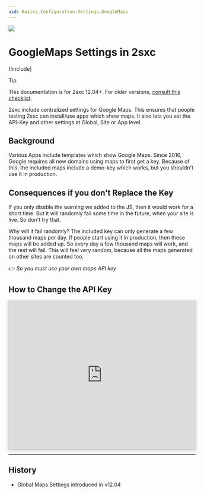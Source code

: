 ```yaml
---
uid: Basics.Configuration.Settings.GoogleMaps
---
```


<img src="~/assets/features/settings-stack.svg" class="feature">

# GoogleMaps Settings in 2sxc

[!include[](~/basics/stack/_shared-float-summary.md)]
<style>.context-box-summary .data-configuration { visibility: visible; }</style>

> [!TIP]
> This documentation is for 2sxc 12.04+. For older versions, [consult this checklist](https://azing.org/2sxc/r/ippFQYkz).

2sxc include centralized settings for Google Maps. 
This ensures that people testing 2sxc can install/use apps which show maps.
It also lets you set the API-Key and other settings at Global, Site or App level. 

## Background

Various Apps include templates which show Google Maps. 
Since 2016, Google requires all new domains using maps to first get a key. 
Because of this, the included maps include a demo-key which works, but you shouldn't use it in production.

## Consequences if you don't Replace the Key

If you only disable the warning we added to the JS, then it would work for a short time.
But it will randomly fail some time in the future, when your site is live. So don't try that.

Why will it fail randomly? 
The included key can only generate a few thousand maps per day. 
If people start using it in production, then these maps will be added up. 
So every day a few thousand maps will work, and the rest will fail. 
This will feel very random, because all the maps generated on other sites are counted too.

👉 _So you must use your own maps API key_


## How to Change the API Key

<iframe src="https://azing.org/2sxc/r/ApSwlItl?embed=1" width="100%" height="400" frameborder="0" allowfullscreen style="box-shadow: 0 1px 3px rgba(60,64,67,.3), 0 4px 8px 3px rgba(60,64,67,.15)"></iframe>

---

## History

* Global Maps Settings introduced in v12.04